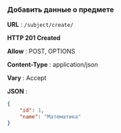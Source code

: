 ### Добавить данные о предмете 

**URL** : `/subject/create/`

**HTTP 201 Created**

**Allow** : POST, OPTIONS

**Content-Type** : application/json

**Vary** : Accept

**JSON** :
```json
{
    "id": 1,
    "name": "Математика"
}
```
